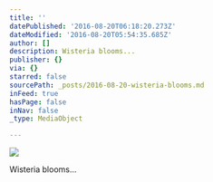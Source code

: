 ```yaml
---
title: ''
datePublished: '2016-08-20T06:18:20.273Z'
dateModified: '2016-08-20T05:54:35.685Z'
author: []
description: Wisteria blooms...
publisher: {}
via: {}
starred: false
sourcePath: _posts/2016-08-20-wisteria-blooms.md
inFeed: true
hasPage: false
inNav: false
_type: MediaObject

---
```

![](https://the-grid-user-content.s3-us-west-2.amazonaws.com/8c7c9667-cbf2-454b-ae01-51345634adae.jpg)

Wisteria blooms...
